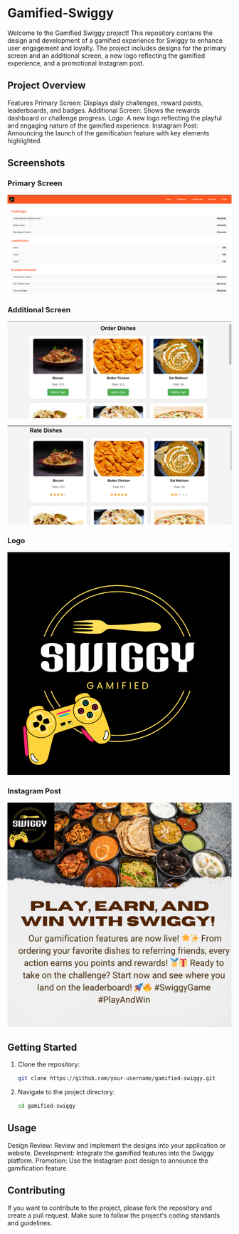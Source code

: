 # Gamified-Swiggy
Welcome to the Gamified Swiggy project! This repository contains the design and development of a gamified experience for Swiggy to enhance user engagement and loyalty. The project includes designs for the primary screen and an additional screen, a new logo reflecting the gamified experience, and a promotional Instagram post.

## Project Overview
Features
Primary Screen: Displays daily challenges, reward points, leaderboards, and badges.
Additional Screen: Shows the rewards dashboard or challenge progress.
Logo: A new logo reflecting the playful and engaging nature of the gamified experience.
Instagram Post: Announcing the launch of the gamification feature with key elements highlighted.

## Screenshots

### Primary Screen
![Primary Screen](mainpage.png)

### Additional Screen
![Additional Screen](order.png)

![Additional Screen](rate.png)

### Logo
![Logo](logo.png)

### Instagram Post
![Instagram Post](insta.png)

## Getting Started
1. Clone the repository:
    ```sh
    git clone https://github.com/your-username/gamified-swiggy.git
    ```
2. Navigate to the project directory:
    ```sh
    cd gamified-swiggy
    ```
    
## Usage
Design Review: Review and implement the designs into your application or website.
Development: Integrate the gamified features into the Swiggy platform.
Promotion: Use the Instagram post design to announce the gamification feature.

## Contributing
If you want to contribute to the project, please fork the repository and create a pull request. Make sure to follow the project's coding standards and guidelines.



